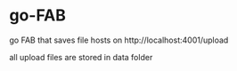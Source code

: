 # go-FAB
go FAB that saves file
hosts on http://localhost:4001/upload

all upload files are stored in data folder


